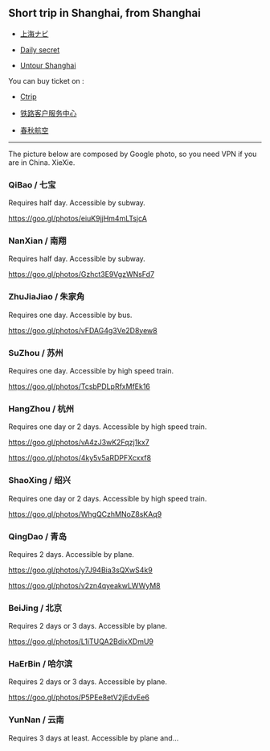 ## Short trip in Shanghai, from Shanghai

- [上海ナビ](http://www.shanghainavi.com/)

- [Daily secret](http://china.dailysecret.com/shanghai/en#.VZseQvntn84)

- [Untour Shanghai](http://untourshanghai.com/)


You can buy ticket on :

- [Ctrip](www.ctrip.com)

- [铁路客户服务中心](http://www.12306.cn/mormhweb/)

- [春秋航空](www.ch.com)


---
The picture below are composed by Google photo, so you need VPN if you are in China. XieXie.


### QiBao / 七宝

Requires half day. Accessible by subway.

https://goo.gl/photos/eiuK9jjHm4mLTsjcA

### NanXian / 南翔

Requires half day. Accessible by subway.

https://goo.gl/photos/Gzhct3E9VgzWNsFd7

### ZhuJiaJiao / 朱家角

Requires one day. Accessible by bus.

https://goo.gl/photos/vFDAG4g3Ve2D8yew8

### SuZhou / 苏州

Requires one day. Accessible by high speed train.

https://goo.gl/photos/TcsbPDLpRfxMfEk16

### HangZhou / 杭州

Requires one day or 2 days. Accessible by high speed train.

https://goo.gl/photos/vA4zJ3wK2Fqzj1kx7

https://goo.gl/photos/4ky5v5aRDPFXcxxf8

### ShaoXing / 绍兴

Requires one day or 2 days. Accessible by high speed train.

https://goo.gl/photos/WhgQCzhMNoZ8sKAq9


### QingDao / 青岛

Requires 2 days. Accessible by plane.

https://goo.gl/photos/y7J94Bia3sQXwS4k9

https://goo.gl/photos/v2zn4qyeakwLWWyM8


### BeiJing / 北京

Requires 2 days or 3 days. Accessible by plane.

https://goo.gl/photos/L1iTUQA2BdixXDmU9


### HaErBin / 哈尔滨

Requires 2 days or 3 days. Accessible by plane.

https://goo.gl/photos/P5PEe8etV2jEdvEe6


### YunNan / 云南

Requires 3 days at least. Accessible by plane and...


